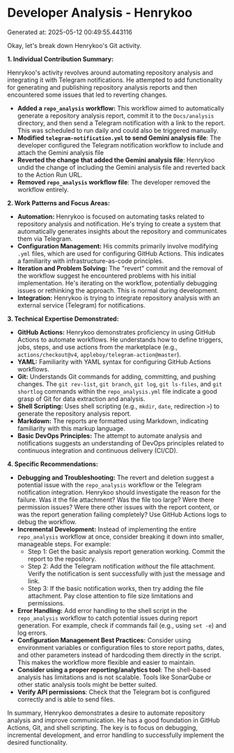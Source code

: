 # Developer Analysis - Henrykoo
Generated at: 2025-05-12 00:49:55.443116

Okay, let's break down Henrykoo's Git activity.

**1. Individual Contribution Summary:**

Henrykoo's activity revolves around automating repository analysis and integrating it with Telegram notifications. He attempted to add functionality for generating and publishing repository analysis reports and then encountered some issues that led to reverting changes.

*   **Added a `repo_analysis` workflow:** This workflow aimed to automatically generate a repository analysis report, commit it to the `Docs/analysis` directory, and then send a Telegram notification with a link to the report. This was scheduled to run daily and could also be triggered manually.
*   **Modified `telegram-notification.yml` to send Gemini analysis file**: The developer configured the Telegram notification workflow to include and attach the Gemini analysis file
*   **Reverted the change that added the Gemini analysis file**: Henrykoo undid the change of including the Gemini analysis file and reverted back to the Action Run URL.
*   **Removed `repo_analysis` workflow file**: The developer removed the workflow entirely.

**2. Work Patterns and Focus Areas:**

*   **Automation:** Henrykoo is focused on automating tasks related to repository analysis and notification. He's trying to create a system that automatically generates insights about the repository and communicates them via Telegram.
*   **Configuration Management:** His commits primarily involve modifying `.yml` files, which are used for configuring GitHub Actions. This indicates a familiarity with infrastructure-as-code principles.
*   **Iteration and Problem Solving:** The "revert" commit and the removal of the workflow suggest he encountered problems with his initial implementation.  He's iterating on the workflow, potentially debugging issues or rethinking the approach. This is normal during development.
*   **Integration:** Henrykoo is trying to integrate repository analysis with an external service (Telegram) for notifications.

**3. Technical Expertise Demonstrated:**

*   **GitHub Actions:** Henrykoo demonstrates proficiency in using GitHub Actions to automate workflows. He understands how to define triggers, jobs, steps, and use actions from the marketplace (e.g., `actions/checkout@v4`, `appleboy/telegram-action@master`).
*   **YAML:** Familiarity with YAML syntax for configuring GitHub Actions workflows.
*   **Git:**  Understands Git commands for adding, committing, and pushing changes. The `git rev-list`, `git branch`, `git log`, `git ls-files`, and `git shortlog` commands within the `repo_analysis.yml` file indicate a good grasp of Git for data extraction and analysis.
*   **Shell Scripting:**  Uses shell scripting (e.g., `mkdir`, `date`, redirection `>`) to generate the repository analysis report.
*   **Markdown:** The reports are formatted using Markdown, indicating familiarity with this markup language.
*   **Basic DevOps Principles:**  The attempt to automate analysis and notifications suggests an understanding of DevOps principles related to continuous integration and continuous delivery (CI/CD).

**4. Specific Recommendations:**

*   **Debugging and Troubleshooting:**  The revert and deletion suggest a potential issue with the `repo_analysis` workflow or the Telegram notification integration.  Henrykoo should investigate the reason for the failure. Was it the file attachment? Was the file too large? Were there permission issues? Were there other issues with the report content, or was the report generation failing completely? Use GitHub Actions logs to debug the workflow.
*   **Incremental Development:** Instead of implementing the entire `repo_analysis` workflow at once, consider breaking it down into smaller, manageable steps. For example:
    *   Step 1:  Get the basic analysis report generation working.  Commit the report to the repository.
    *   Step 2:  Add the Telegram notification *without* the file attachment.  Verify the notification is sent successfully with just the message and link.
    *   Step 3:  If the basic notification works, then try adding the file attachment.  Pay close attention to file size limitations and permissions.
*   **Error Handling:** Add error handling to the shell script in the `repo_analysis` workflow to catch potential issues during report generation. For example, check if commands fail (e.g., using `set -e`) and log errors.
*   **Configuration Management Best Practices:** Consider using environment variables or configuration files to store report paths, dates, and other parameters instead of hardcoding them directly in the script. This makes the workflow more flexible and easier to maintain.
*   **Consider using a proper reporting/analytics tool**: The shell-based analysis has limitations and is not scalable. Tools like SonarQube or other static analysis tools might be better suited.
* **Verify API permissions**: Check that the Telegram bot is configured correctly and is able to send files.

In summary, Henrykoo demonstrates a desire to automate repository analysis and improve communication. He has a good foundation in GitHub Actions, Git, and shell scripting. The key is to focus on debugging, incremental development, and error handling to successfully implement the desired functionality.
